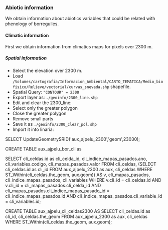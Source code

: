 ### Abiotic information

We obtain information about abiotics variables that could be related with phenology of borreguiles. 

#### Climatic information 

First we obtain information from climatics maps for pixels over 2300 m. 

##### Spatial information
* Select the elevation over 2300 m. 
* Load `/Volumes/cartografia/Informacion_Ambiental/CARTO_TEMATICA/Medio_biofisico/Relieve/vectorial/curvas_snevada.shp` shapefile.
* Spatial Query: `"CONTOUR" = 2300` 
* Export layer as: `./geoinfo/2300_line.shp` 
* Edit and clear the 2300_line:
 * Select only the greater polygon
 * Close the greater polygon
 * Remove small parts 
 * Save it as `./geoinfo/2300_clear_pol.shp`
* Import it into linaria: 


SELECT UpdateGeometrySRID('aux_ajpelu_2300','geom',23030);


CREATE TABLE aux_ajpelu_bor_cli as

SELECT 
 cli_celdas.id as cli_celda_id,
 cli_indice_mapas_pasados.ano, 
 cli_variables.codigo, 
 cli_mapas_pasados.valor
FROM
  cli_celdas, 
  (SELECT 
    cli_celdas.id as cli_id
  FROM 
    aux_ajpelu_2300 as aux, 
    cli_celdas
  WHERE 
    ST_Within(cli_celdas.the_geom, aux.geom)) AS v,
  cli_mapas_pasados,
  cli_indice_mapas_pasados,
  cli_variables
WHERE 
  v.cli_id = cli_celdas.id AND
  v.cli_id = cli_mapas_pasados.cli_celda_id AND
  cli_mapas_pasados.cli_indice_mapas_pasado_id = cli_indice_mapas_pasados.id AND
  cli_indice_mapas_pasados.cli_variable_id = cli_variables.id;
  
  
  
  
  
  
 
 
CREATE TABLE aux_ajpelu_cli_celdas2300 AS
SELECT 
    cli_celdas.id as cli_id,
    cli_celdas.the_geom
  FROM 
    aux_ajpelu_2300 as aux, 
    cli_celdas
  WHERE 
    ST_Within(cli_celdas.the_geom, aux.geom);


 
 
